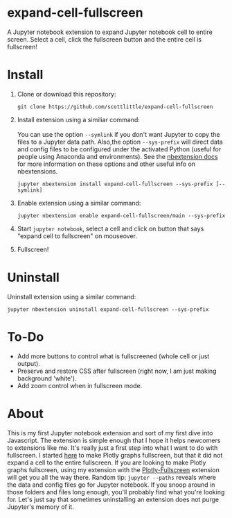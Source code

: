 # expand-cell-fullscreen
A Jupyter notebook extension to expand Jupyter notebook cell to entire screen.  Select a cell, click the fullscreen button and the entire cell is fullscreen!

# Install
1. Clone or download this repository: <br>
    ```
    git clone https://github.com/scottlittle/expand-cell-fullscreen
    ```
2. Install extension using a similiar command: <br> 
<br> You can use the option ```--symlink``` if you don't want Jupyter to copy the files to a Jupyter data path.  Also,the option ```--sys-prefix``` will direct data and config files to be configured under the activated Python (useful for people using Anaconda and environments).  See the [nbextension docs](http://jupyter-notebook.readthedocs.io/en/latest/extending/frontend_extensions.html) for more information on these options and other useful info on nbextensions.
    ```
    jupyter nbextension install expand-cell-fullscreen --sys-prefix [--symlink]
    ```

3. Enable extension using a similar command: <br>
    ```
    jupyter nbextension enable expand-cell-fullscreen/main --sys-prefix
    ```
4. Start ```jupyter notebook```, select a cell and click on button that says "expand cell to fullscreen" on mouseover.
5. Fullscreen!

# Uninstall
Uninstall extension using a similar command: <br>
```
jupyter nbextension uninstall expand-cell-fullscreen --sys-prefix
```
# To-Do
- Add more buttons to control what is fullscreened (whole cell or just output).
- Preserve and restore CSS after fullscreen (right now, I am just making background 'white').
- Add zoom control when in fullscreen mode.

# About

This is my first Jupyter notebook extension and sort of my first dive into Javascript.  The extension is simple enough that I hope it helps newcomers to extensions like me.  It's really just a first step into what I want to do with fullscreen.  I started [here](https://github.com/nikhilkalige/plotly-fullscreen) to make Plotly graphs fullscreen, but that it did not expand a cell to the entire fullscreen.  If you are looking to make Plotly graphs fullscreen, using my extension with the [Plotly-Fullscreen](https://github.com/nikhilkalige/plotly-fullscreen) extension will get you all the way there. Random tip: ```jupyter --paths``` reveals where the data and config files go for Jupyter notebook.  If you snoop around in those folders and files long enough, you'll probably find what you're looking for.  Let's just say that sometimes uninstalling an extension does not purge Jupyter's memory of it.
